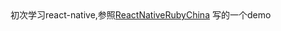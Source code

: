 <html>
  初次学习react-native,参照<a href="https://github.com/henter/ReactNativeRubyChina">ReactNativeRubyChina</a> 写的一个demo
  <tr>
    <th>
    </th>
  </tr>
<html>
